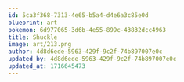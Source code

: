 ```yaml
---
id: 5ca3f368-7313-4e65-b5a4-d4e6a3c85e0d
blueprint: art
pokemon: 6d977065-3d6b-4e55-899c-43832dcc4963
title: Shuckle
image: art/213.png
author: 4d8d6ede-5963-429f-9c2f-74b897007e0c
updated_by: 4d8d6ede-5963-429f-9c2f-74b897007e0c
updated_at: 1716645473
---
```

